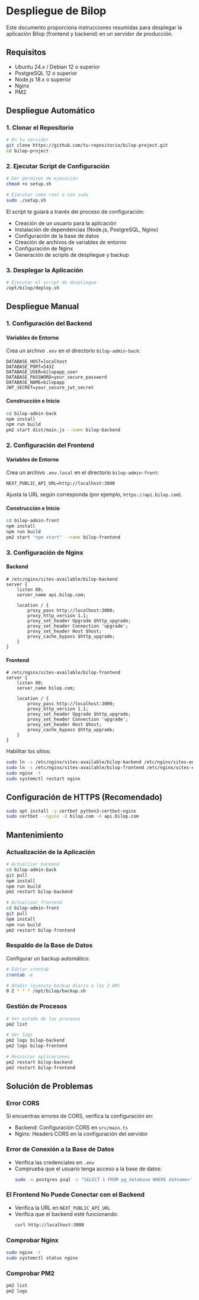 # Despliegue de Bilop

Este documento proporciona instrucciones resumidas para desplegar la aplicación Bilop (frontend y backend) en un servidor de producción.

## Requisitos

- Ubuntu 24.x / Debian 12 o superior
- PostgreSQL 12 o superior
- Node.js 18.x o superior
- Nginx
- PM2

## Despliegue Automático

### 1. Clonar el Repositorio

```bash
# En tu servidor
git clone https://github.com/tu-repositorio/bilop-project.git
cd bilop-project
```

### 2. Ejecutar Script de Configuración

```bash
# Dar permisos de ejecución
chmod +x setup.sh

# Ejecutar como root o con sudo
sudo ./setup.sh
```

El script te guiará a través del proceso de configuración:

- Creación de un usuario para la aplicación
- Instalación de dependencias (Node.js, PostgreSQL, Nginx)
- Configuración de la base de datos
- Creación de archivos de variables de entorno
- Configuración de Nginx
- Generación de scripts de despliegue y backup

### 3. Desplegar la Aplicación

```bash
# Ejecutar el script de despliegue
/opt/bilop/deploy.sh
```

## Despliegue Manual

### 1. Configuración del Backend

#### Variables de Entorno

Crea un archivo `.env` en el directorio `bilop-admin-back`:

```
DATABASE_HOST=localhost
DATABASE_PORT=5432
DATABASE_USER=bilopapp_user
DATABASE_PASSWORD=your_secure_password
DATABASE_NAME=bilopapp
JWT_SECRET=your_secure_jwt_secret
```

#### Construcción e Inicio

```bash
cd bilop-admin-back
npm install
npm run build
pm2 start dist/main.js --name bilop-backend
```

### 2. Configuración del Frontend

#### Variables de Entorno

Crea un archivo `.env.local` en el directorio `bilop-admin-front`:

```
NEXT_PUBLIC_API_URL=http://localhost:3000
```

Ajusta la URL según corresponda (por ejemplo, `https://api.bilop.com`).

#### Construcción e Inicio

```bash
cd bilop-admin-front
npm install
npm run build
pm2 start "npm start" --name bilop-frontend
```

### 3. Configuración de Nginx

#### Backend

```nginx
# /etc/nginx/sites-available/bilop-backend
server {
    listen 80;
    server_name api.bilop.com;

    location / {
        proxy_pass http://localhost:3000;
        proxy_http_version 1.1;
        proxy_set_header Upgrade $http_upgrade;
        proxy_set_header Connection 'upgrade';
        proxy_set_header Host $host;
        proxy_cache_bypass $http_upgrade;
    }
}
```

#### Frontend

```nginx
# /etc/nginx/sites-available/bilop-frontend
server {
    listen 80;
    server_name bilop.com;

    location / {
        proxy_pass http://localhost:3000;
        proxy_http_version 1.1;
        proxy_set_header Upgrade $http_upgrade;
        proxy_set_header Connection 'upgrade';
        proxy_set_header Host $host;
        proxy_cache_bypass $http_upgrade;
    }
}
```

Habilitar los sitios:

```bash
sudo ln -s /etc/nginx/sites-available/bilop-backend /etc/nginx/sites-enabled/
sudo ln -s /etc/nginx/sites-available/bilop-frontend /etc/nginx/sites-enabled/
sudo nginx -t
sudo systemctl restart nginx
```

## Configuración de HTTPS (Recomendado)

```bash
sudo apt install -y certbot python3-certbot-nginx
sudo certbot --nginx -d bilop.com -d api.bilop.com
```

## Mantenimiento

### Actualización de la Aplicación

```bash
# Actualizar backend
cd bilop-admin-back
git pull
npm install
npm run build
pm2 restart bilop-backend

# Actualizar frontend
cd bilop-admin-front
git pull
npm install
npm run build
pm2 restart bilop-frontend
```

### Respaldo de la Base de Datos

Configurar un backup automático:

```bash
# Editar crontab
crontab -e

# Añadir (ejecuta backup diario a las 2 AM)
0 2 * * * /opt/bilop/backup.sh
```

### Gestión de Procesos

```bash
# Ver estado de los procesos
pm2 list

# Ver logs
pm2 logs bilop-backend
pm2 logs bilop-frontend

# Reiniciar aplicaciones
pm2 restart bilop-backend
pm2 restart bilop-frontend
```

## Solución de Problemas

### Error CORS

Si encuentras errores de CORS, verifica la configuración en:

- Backend: Configuración CORS en `src/main.ts`
- Nginx: Headers CORS en la configuración del servidor

### Error de Conexión a la Base de Datos

- Verifica las credenciales en `.env`
- Comprueba que el usuario tenga acceso a la base de datos:
  ```bash
  sudo -u postgres psql -c "SELECT 1 FROM pg_database WHERE datname='bilopapp';"
  ```

### El Frontend No Puede Conectar con el Backend

- Verifica la URL en `NEXT_PUBLIC_API_URL`
- Verifica que el backend esté funcionando:
  ```bash
  curl http://localhost:3000
  ```

### Comprobar Nginx

```bash
sudo nginx -t
sudo systemctl status nginx
```

### Comprobar PM2

```bash
pm2 list
pm2 logs
```
